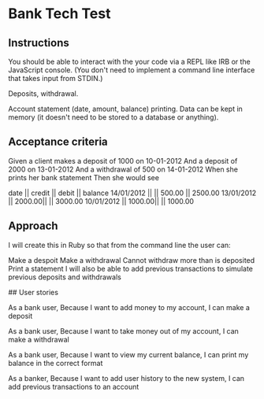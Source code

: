 # Bank Tech Test



## Instructions

You should be able to interact with the your code via a REPL like IRB or the JavaScript console. (You don't need to implement a command line interface that takes input from STDIN.)

Deposits, withdrawal.

Account statement (date, amount, balance) printing.
Data can be kept in memory (it doesn't need to be stored to a database or anything).


## Acceptance criteria

Given a client makes a deposit of 1000 on 10-01-2012 And a deposit of 2000 on 13-01-2012 And a withdrawal of 500 on 14-01-2012 When she prints her bank statement Then she would see

date       || credit || debit   || balance
14/01/2012 ||        || 500.00  || 2500.00
13/01/2012 || 2000.00||         || 3000.00
10/01/2012 || 1000.00||         || 1000.00


## Approach

I will create this in Ruby so that from the command line the user can:

Make a despoit
Make a withdrawal
Cannot withdraw more than is deposited
Print a statement
I will also be able to add previous transactions to simulate previous deposits and withdrawals


## User stories

As a bank user,
Because I want to add money to my account,
I can make a deposit

As a bank user,
Because I want to take money out of my account,
I can make a withdrawal

As a bank user,
Because I want to view my current balance,
I can print my balance in the correct format

As a banker,
Because I want to add user history to the new system,
I can add previous transactions to an account
